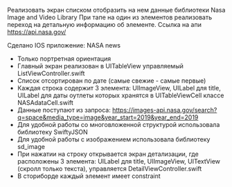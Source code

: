 Реализовать экран списком отобразить на нем данные библиотеки Nasa Image and Video Library
При тапе на один из элементов реализовать переход на детальную информацию об элементе.
Ссылка на апи https://api.nasa.gov/

Сделано IOS приложение: NASA news

- Только портретная ориентация
- Главный экран реализован в UITableView управляемый ListViewController.swift
- Список отсортирован по дате (самые свежие - самые первые)
- Каждая строка содержит 3 элемента: UIImageView, UILabel для title, UILabel для даты оутлеты которых хранятся в UITableViewCell классе NASAdataCell.swift
- Данные поступают из запроса: https://images-api.nasa.gov/search?q=space&media_type=image&year_start=2019&year_end=2019 
- Для удобной работы со многовложенной структурой использовала библиотеку SwiftyJSON
- Для удобной работы с изображением использовала библиотеку sd_image
- При нажатии на строку открывается экран детализации, где расположены 3 элемента: UILabel для title, UIImageView, UITextView (скролл только текста), управляется DetailViewController.swift
- В сториборде каждый элемент имеет constraint
